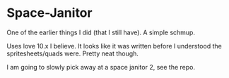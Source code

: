 # Space-Janitor

One of the earlier things I did (that I still have).  A simple schmup.

Uses love 10.x I believe.  It looks like it was written before I understood the spritesheets/quads were.  Pretty neat though.

I am going to slowly pick away at a space janitor 2, see the repo.
